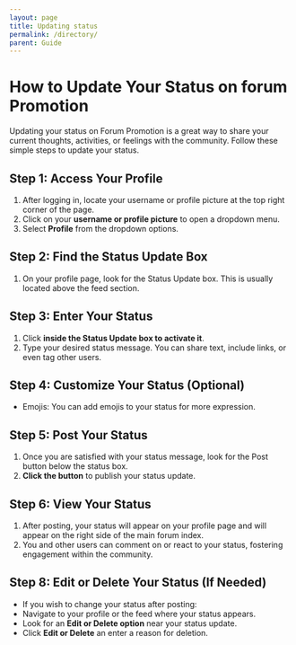 ```yaml
---
layout: page
title: Updating status
permalink: /directory/
parent: Guide
---
```


# How to Update Your Status on forum Promotion

Updating your status on Forum Promotion is a great way to share your current thoughts, activities, or feelings with the community. Follow these simple steps to update your status.

## Step 1: Access Your Profile

1. After logging in, locate your username or profile picture at the top right corner of the page.
2. Click on your **username or profile picture** to open a dropdown menu.
3. Select **Profile** from the dropdown options.

## Step 2: Find the Status Update Box

1. On your profile page, look for the Status Update box. This is usually located above the feed section.

## Step 3: Enter Your Status

1. Click **inside the Status Update box to activate it**.
2. Type your desired status message. You can share text, include links, or even tag other users.

## Step 4: Customize Your Status (Optional)

- Emojis: You can add emojis to your status for more expression.

## Step 5: Post Your Status

1. Once you are satisfied with your status message, look for the Post button below the status box.
2. **Click the button** to publish your status update.

## Step 6: View Your Status

1. After posting, your status will appear on your profile page and will appear on the right side of the main forum index.
2. You and other users can comment on or react to your status, fostering engagement within the community.

## Step 8: Edit or Delete Your Status (If Needed)

- If you wish to change your status after posting:
- Navigate to your profile or the feed where your status appears.
- Look for an **Edit or Delete option** near your status update.
- Click **Edit or Delete** an enter a reason for deletion.
